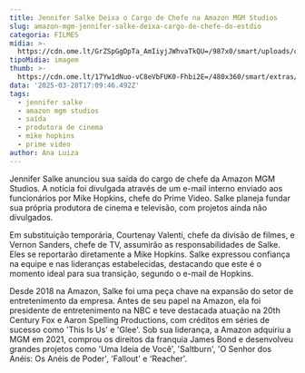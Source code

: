 ```yaml
---
title: Jennifer Salke Deixa o Cargo de Chefe na Amazon MGM Studios
slug: amazon-mgm-jennifer-salke-deixa-cargo-de-chefe-do-estdio
categoria: FILMES
midia: >-
  https://cdn.ome.lt/GrZSpGgDpTa_AmIiyjJWhvaTkQU=/987x0/smart/uploads/conteudo/fotos/OMELETE_CAPA_-_2025-03-28T131451.349.png
tipoMidia: imagem
thumb: >-
  https://cdn.ome.lt/17Yw1dNuo-vC8eVbFUK0-Fhbi2E=/480x360/smart/extras/conteudos/omelete_THUMB_-_2025-03-28T131437.614.png
data: '2025-03-28T17:09:46.492Z'
tags:
  - jennifer salke
  - amazon mgm studios
  - saída
  - produtora de cinema
  - mike hopkins
  - prime video
author: Ana Luiza
---
```


Jennifer Salke anunciou sua saída do cargo de chefe da Amazon MGM Studios. A notícia foi divulgada através de um e-mail interno enviado aos funcionários por Mike Hopkins, chefe do Prime Video. Salke planeja fundar sua própria produtora de cinema e televisão, com projetos ainda não divulgados.

Em substituição temporária, Courtenay Valenti, chefe da divisão de filmes, e Vernon Sanders, chefe de TV, assumirão as responsabilidades de Salke. Eles se reportarão diretamente a Mike Hopkins. Salke expressou confiança na equipe e nas lideranças estabelecidas, destacando que este é o momento ideal para sua transição, segundo o e-mail de Hopkins.

Desde 2018 na Amazon, Salke foi uma peça chave na expansão do setor de entretenimento da empresa. Antes de seu papel na Amazon, ela foi presidente de entretenimento na NBC e teve destacada atuação na 20th Century Fox e Aaron Spelling Productions, com créditos em séries de sucesso como 'This Is Us' e 'Glee'. Sob sua liderança, a Amazon adquiriu a MGM em 2021, comprou os direitos da franquia James Bond e desenvolveu grandes projetos como 'Uma Ideia de Você', 'Saltburn', 'O Senhor dos Anéis: Os Anéis de Poder', 'Fallout' e 'Reacher'.
